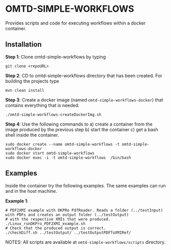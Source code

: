 # OMTD-SIMPLE-WORKFLOWS #

Provides scripts and code for executing workflows within a docker container. 

## Installation ##


   
**Step 1**: Clone omtd-simple-workflows by typing
  
```
git clone <repoURL>
```


**Step 2**: CD to omtd-simple-workflows directory that has been created. For building the projects type

```
mvn clean install 
```

**Step 3**: Create a docker image (named `omtd-simple-workflows-docker`) that contains everything that is needed.

```
./omtd-simple-workflows-createDockerImg.sh 
```

**Step 4**: Use the following commands to  a) create a container from the image produced by the previous step b) start the container c) get a bash shell inside the container.

```
sudo docker create --name omtd-simple-workflows -t omtd-simple-workflows-docker
sudo docker start omtd-simple-workflows
sudo docker exec -i -t omtd-simple-workflows  /bin/bash
```

## Examples ##

Inside the container try the following examples. The same examples can run and in the host machine. 

**Example 1**:

```
# PDF2XMI example with DKPRo PdfReader. Reads a folder (../testInput) with PDFs and creates an output folder (../testOutput) 
# with the respective XMIs that were produced.
./Linux_runDKPro_PDF2XMI_example.sh
# Check that the produced output is correct.
./checkDiff.sh ../testOutput/ ../testOutputPDFToXMIRef/
```

NOTES: All scripts are available at `omtd-simple-workflows/scripts` directory.

 